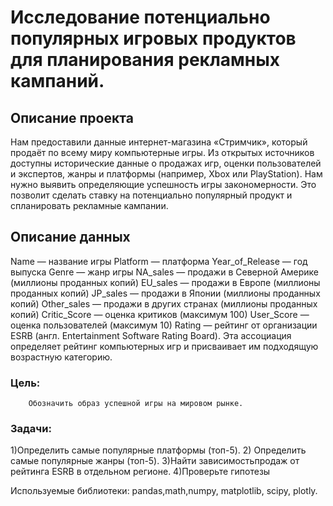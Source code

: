 # Исследование потенциально популярных игровых продуктов для планирования рекламных кампаний.

## Описание проекта
Нам предоставили данные интернет-магазина «Стримчик», который продаёт по всему миру компьютерные игры. Из открытых источников доступны исторические данные о продажах игр, оценки пользователей и экспертов, жанры и платформы (например, Xbox или PlayStation). Нам нужно выявить определяющие успешность игры закономерности. Это позволит сделать ставку на потенциально популярный продукт и спланировать рекламные кампании.

## Описание данных
Name — название игры
Platform — платформа
Year_of_Release — год выпуска
Genre — жанр игры
NA_sales — продажи в Северной Америке (миллионы проданных копий)
EU_sales — продажи в Европе (миллионы проданных копий)
JP_sales — продажи в Японии (миллионы проданных копий)
Other_sales — продажи в других странах (миллионы проданных копий)
Critic_Score — оценка критиков (максимум 100)
User_Score — оценка пользователей (максимум 10)
Rating — рейтинг от организации ESRB (англ. Entertainment Software Rating Board). Эта ассоциация определяет рейтинг компьютерных игр и присваивает им подходящую возрастную категорию.

### Цель: 
        Обозначить образ успешной игры на мировом рынке.

### Задачи:
  1)Определить самые популярные платформы (топ-5). 
  2) Определить самые популярные жанры (топ-5).
  3)Найти зависимостьпродаж от рейтинга ESRB  в отдельном регионе.
  4)Проверьте гипотезы
 
 Используемые библиотеки:
 pandas,math,numpy, matplotlib,  scipy, plotly.
